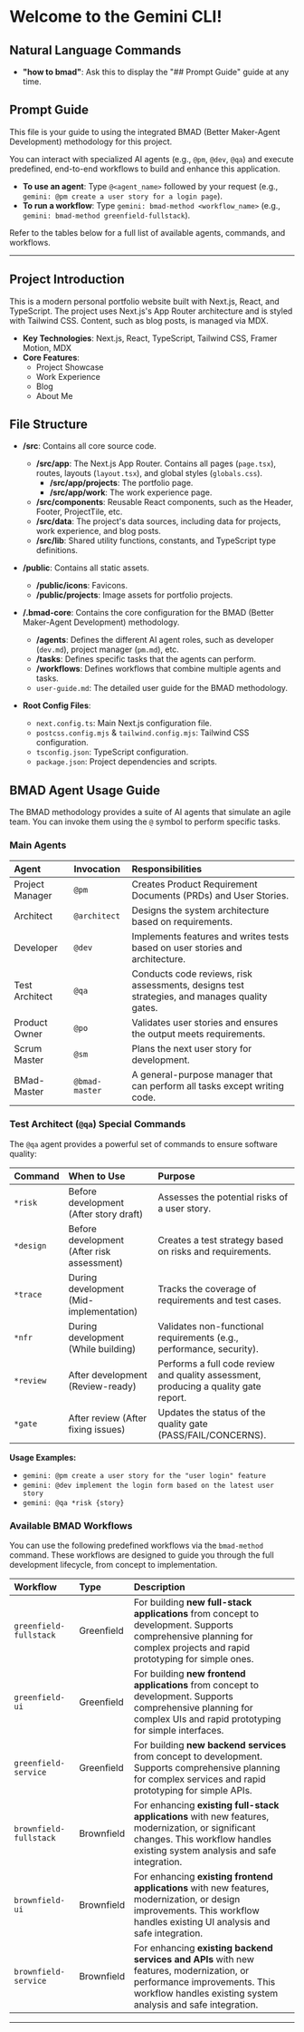 # Welcome to the Gemini CLI!

## Natural Language Commands

- **"how to bmad"**: Ask this to display the "## Prompt Guide" guide at any time.

## Prompt Guide

This file is your guide to using the integrated BMAD (Better Maker-Agent Development) methodology for this project.

You can interact with specialized AI agents (e.g., `@pm`, `@dev`, `@qa`) and execute predefined, end-to-end workflows to build and enhance this application.

- **To use an agent**: Type `@<agent_name>` followed by your request (e.g., `gemini: @pm create a user story for a login page`).
- **To run a workflow**: Type `gemini: bmad-method <workflow_name>` (e.g., `gemini: bmad-method greenfield-fullstack`).

Refer to the tables below for a full list of available agents, commands, and workflows.

***

## Project Introduction

This is a modern personal portfolio website built with Next.js, React, and TypeScript. The project uses Next.js's App Router architecture and is styled with Tailwind CSS. Content, such as blog posts, is managed via MDX.

- **Key Technologies**: Next.js, React, TypeScript, Tailwind CSS, Framer Motion, MDX
- **Core Features**:
    - Project Showcase
    - Work Experience
    - Blog
    - About Me

## File Structure

- **/src**: Contains all core source code.
    - **/src/app**: The Next.js App Router. Contains all pages (`page.tsx`), routes, layouts (`layout.tsx`), and global styles (`globals.css`).
        - **/src/app/projects**: The portfolio page.
        - **/src/app/work**: The work experience page.
    - **/src/components**: Reusable React components, such as the Header, Footer, ProjectTile, etc.
    - **/src/data**: The project's data sources, including data for projects, work experience, and blog posts.
    - **/src/lib**: Shared utility functions, constants, and TypeScript type definitions.

- **/public**: Contains all static assets.
    - **/public/icons**: Favicons.
    - **/public/projects**: Image assets for portfolio projects.

- **/.bmad-core**: Contains the core configuration for the BMAD (Better Maker-Agent Development) methodology.
    - **/agents**: Defines the different AI agent roles, such as developer (`dev.md`), project manager (`pm.md`), etc.
    - **/tasks**: Defines specific tasks that the agents can perform.
    - **/workflows**: Defines workflows that combine multiple agents and tasks.
    - `user-guide.md`: The detailed user guide for the BMAD methodology.

- **Root Config Files**:
    - `next.config.ts`: Main Next.js configuration file.
    - `postcss.config.mjs` & `tailwind.config.mjs`: Tailwind CSS configuration.
    - `tsconfig.json`: TypeScript configuration.
    - `package.json`: Project dependencies and scripts.

## BMAD Agent Usage Guide

The BMAD methodology provides a suite of AI agents that simulate an agile team. You can invoke them using the `@` symbol to perform specific tasks.

### Main Agents

| Agent | Invocation | Responsibilities |
| :--- | :--- | :--- |
| Project Manager| `@pm` | Creates Product Requirement Documents (PRDs) and User Stories. |
| Architect | `@architect` | Designs the system architecture based on requirements. |
| Developer | `@dev` | Implements features and writes tests based on user stories and architecture. |
| Test Architect | `@qa` | Conducts code reviews, risk assessments, designs test strategies, and manages quality gates. |
| Product Owner | `@po` | Validates user stories and ensures the output meets requirements. |
| Scrum Master | `@sm` | Plans the next user story for development. |
| BMad-Master | `@bmad-master` | A general-purpose manager that can perform all tasks except writing code. |

### Test Architect (`@qa`) Special Commands

The `@qa` agent provides a powerful set of commands to ensure software quality:

| Command | When to Use | Purpose |
| :--- | :--- | :--- |
| `*risk` | Before development (After story draft) | Assesses the potential risks of a user story. |
| `*design` | Before development (After risk assessment) | Creates a test strategy based on risks and requirements. |
| `*trace` | During development (Mid-implementation) | Tracks the coverage of requirements and test cases. |
| `*nfr` | During development (While building) | Validates non-functional requirements (e.g., performance, security). |
| `*review` | After development (Review-ready) | Performs a full code review and quality assessment, producing a quality gate report. |
| `*gate` | After review (After fixing issues) | Updates the status of the quality gate (PASS/FAIL/CONCERNS). |

**Usage Examples:**
- `gemini: @pm create a user story for the "user login" feature`
- `gemini: @dev implement the login form based on the latest user story`
- `gemini: @qa *risk {story}`

### Available BMAD Workflows

You can use the following predefined workflows via the `bmad-method` command. These workflows are designed to guide you through the full development lifecycle, from concept to implementation.

| Workflow | Type | Description |
| :--- | :--- | :--- |
| `greenfield-fullstack` | Greenfield | For building **new full-stack applications** from concept to development. Supports comprehensive planning for complex projects and rapid prototyping for simple ones. |
| `greenfield-ui` | Greenfield | For building **new frontend applications** from concept to development. Supports comprehensive planning for complex UIs and rapid prototyping for simple interfaces. |
| `greenfield-service` | Greenfield | For building **new backend services** from concept to development. Supports comprehensive planning for complex services and rapid prototyping for simple APIs. |
| `brownfield-fullstack` | Brownfield | For enhancing **existing full-stack applications** with new features, modernization, or significant changes. This workflow handles existing system analysis and safe integration. |
| `brownfield-ui` | Brownfield | For enhancing **existing frontend applications** with new features, modernization, or design improvements. This workflow handles existing UI analysis and safe integration. |
| `brownfield-service` | Brownfield | For enhancing **existing backend services and APIs** with new features, modernization, or performance improvements. This workflow handles existing system analysis and safe integration. |

***